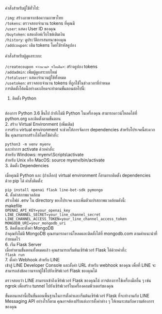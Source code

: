 คำสั่งสำหรับผู้ใช้ทั่วไป:

<code>/img</code>: สร้างภาพจากข้อความภาษาไทย
<br>
<code>/tokens</code>: ตรวจสอบจำนวน tokens ที่คุณมี
<br>
<code>/user</code>: แสดง User ID ของคุณ
<br>
<code>/buytoken</code>: แสดงลิงค์เว็บไซต์เติมเงิน
<br>
<code>/history</code>: ดูประวัติการสนทนาของคุณ
<br>
<code>/addcoupon</code>: เติม tokens โดยใช้รหัสคูปอง
<br>
<br>
คำสั่งสำหรับผู้ดูแลระบบ:
<br>
<br>
<code>/createcoupon <จำนวน> <โทเค็น></code>: สร้างคูปอง tokens
<br>
<code>/addadmin</code>: เพิ่มผู้ดูแลระบบใหม่
<br>
<code>/totaluser</code>: แสดงจำนวนผู้ใช้ทั้งหมด
<br>
<code>/usetoken</code>: ตรวจสอบจำนวน tokens ที่ถูกใช้ในช่วงเวลาที่กำหนด
  <br>
การติดตั้งโค้ดนี้อย่างละเอียดจะทำตามขั้นตอนต่อไปนี้:
<br>
1. ติดตั้ง Python
<br>
ต้องการ Python 3.6 ขึ้นไป ถ้ายังไม่มี Python ในเครื่องคุณ สามารถดาวน์โหลดได้ที่ python.org และติดตั้งตามขั้นตอน
<br>
2. สร้าง Virtual Environment (เพิ่มเติม)
<br>
การสร้าง virtual environment จะช่วยให้การจัดการ dependencies สำหรับโปรเจคนี้สะดวกขึ้น คุณสามารถสร้างได้โดยใช้คำสั่ง:
<br>

<code>python3 -m venv myenv</code>
  <br>
และทำการ activate ด้วยคำสั่ง:
<br>
สำหรับ Windows: myenv\Scripts\activate
  <br>
สำหรับ Unix หรือ MacOS: source myenv/bin/activate
  <br>
3. ติดตั้ง Dependencies
  <br>

เมื่อคุณมี Python และ (ถ้าเลือก) virtual environment ก็สามารถติดตั้ง dependencies ด้วย pip ได้ คำสั่งติดตั้ง:
<br>

<code>pip install openai flask line-bot-sdk pymongo</code>
  <br>
4. ตั้งค่าสภาพแวดล้อม
<br>
สร้างไฟล์ .env ใน directory ของโปรเจค และเพิ่มตัวแปรสภาพแวดล้อมดังนี้:
<br>
makefile
<br>
<code>OPENAI_API_KEY=your_openai_key
LINE_CHANNEL_SECRET=your_line_channel_secret
LINE_CHANNEL_ACCESS_TOKEN=your_line_channel_access_token
MONGODB_URI=your_mongodb_uri</code>
  <br>
5. ติดตั้งและตั้งค่า MongoDB
<br>
ถ้าคุณยังไม่มี MongoDB คุณสามารถดาวน์โหลดและติดตั้งได้ที่ mongodb.com ตามคำแนะนำที่กำหนดไว้
<br>
6. เริ่ม Flask Server
<br>
เมื่อทำตามขั้นตอนทั้งหมดแล้ว คุณสามารถเริ่มต้นเซิร์ฟเวอร์ Flask ได้ด้วยคำสั่ง:
<br>
<code>flask run</code>
  <br>
7. ตั้งค่า Webhook สำหรับ LINE
<br>
เข้าสู่ LINE Developer Console และตั้งค่า URL สำหรับ webhook ของคุณ เพื่อที่ LINE จะสามารถส่งข้อความจากผู้ใช้ไปยังเซิร์ฟเวอร์ Flask ของคุณได้<br>

ตรวจสอบว่า LINE สามารถเข้าถึงเซิร์ฟเวอร์ Flask ของคุณได้ อาจต้องการใช้เครื่องมืออื่น ๆ เช่น ngrok เพื่อสร้าง tunnel ไปยังเซิร์ฟเวอร์ในเครื่องคอมพิวเตอร์ของคุณ<br>

ขั้นตอนเหล่านี้เป็นขั้นตอนพื้นฐานในการตั้งค่าและเริ่มต้นเซิร์ฟเวอร์ Flask ที่จะทำงานกับ LINE Messaging API อย่างไรก็ตาม คุณอาจต้องปรับแต่งการตั้งค่าต่าง ๆ ให้เหมาะสมกับความต้องการของคุณ<br>
